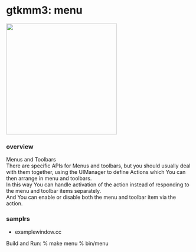 gtkmm3: menu
===============

<image src="https://raw.githubusercontent.com/ohwada/MAC_cpp_Samples/master/gtkmm3/screenshots/menu.png" width="300" /> 

### overview
Menus and Toolbars  
There are specific APIs for Menus and toolbars, but you should usually deal with them together, using the UIManager to define Actions which You can then arrange in menu and toolbars.   
In this way You can handle activation of the action instead of responding to the menu and toolbar items separately.   
And You can enable or disable both the menu and toolbar item via the action.

### samplrs
- examplewindow.cc

Build and Run:
% make menu
% bin/menu
